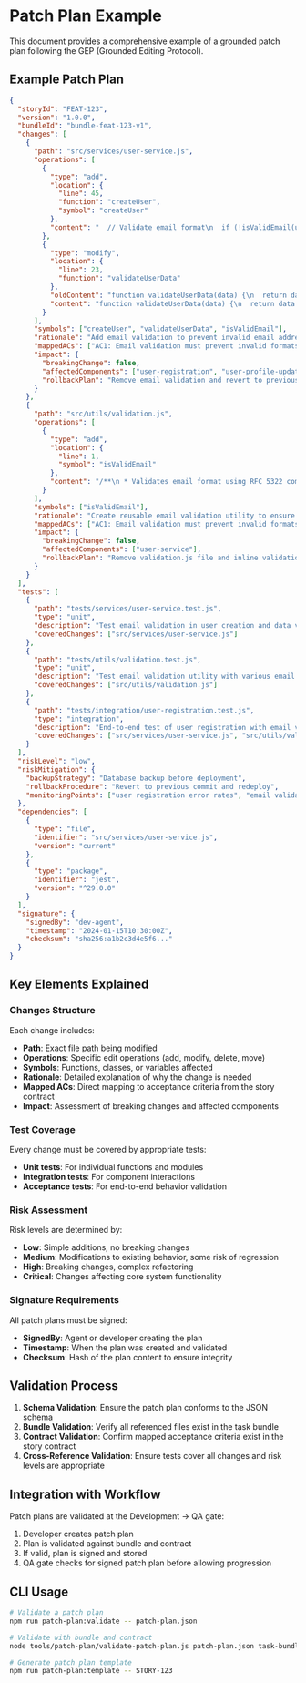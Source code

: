 # Patch Plan Example

This document provides a comprehensive example of a grounded patch plan following the GEP (Grounded Editing Protocol).

## Example Patch Plan

```json
{
  "storyId": "FEAT-123",
  "version": "1.0.0",
  "bundleId": "bundle-feat-123-v1",
  "changes": [
    {
      "path": "src/services/user-service.js",
      "operations": [
        {
          "type": "add",
          "location": {
            "line": 45,
            "function": "createUser",
            "symbol": "createUser"
          },
          "content": "  // Validate email format\n  if (!isValidEmail(userData.email)) {\n    throw new Error('Invalid email format');\n  }"
        },
        {
          "type": "modify",
          "location": {
            "line": 23,
            "function": "validateUserData"
          },
          "oldContent": "function validateUserData(data) {\n  return data.name && data.email;\n}",
          "content": "function validateUserData(data) {\n  return data.name && data.email && isValidEmail(data.email);\n}"
        }
      ],
      "symbols": ["createUser", "validateUserData", "isValidEmail"],
      "rationale": "Add email validation to prevent invalid email addresses from being stored in the system. This addresses security concerns and data quality requirements specified in AC1 and AC3.",
      "mappedACs": ["AC1: Email validation must prevent invalid formats", "AC3: User creation must validate all required fields"],
      "impact": {
        "breakingChange": false,
        "affectedComponents": ["user-registration", "user-profile-update"],
        "rollbackPlan": "Remove email validation and revert to previous validation logic"
      }
    },
    {
      "path": "src/utils/validation.js",
      "operations": [
        {
          "type": "add",
          "location": {
            "line": 1,
            "symbol": "isValidEmail"
          },
          "content": "/**\n * Validates email format using RFC 5322 compliant regex\n * @param {string} email - Email address to validate\n * @returns {boolean} - True if email is valid\n */\nfunction isValidEmail(email) {\n  const emailRegex = /^[^\\s@]+@[^\\s@]+\\.[^\\s@]+$/;\n  return emailRegex.test(email);\n}\n\nmodule.exports = { isValidEmail };"
        }
      ],
      "symbols": ["isValidEmail"],
      "rationale": "Create reusable email validation utility to ensure consistent validation across the application. This centralizes validation logic and makes it testable.",
      "mappedACs": ["AC1: Email validation must prevent invalid formats"],
      "impact": {
        "breakingChange": false,
        "affectedComponents": ["user-service"],
        "rollbackPlan": "Remove validation.js file and inline validation in user-service.js"
      }
    }
  ],
  "tests": [
    {
      "path": "tests/services/user-service.test.js",
      "type": "unit",
      "description": "Test email validation in user creation and data validation",
      "coveredChanges": ["src/services/user-service.js"]
    },
    {
      "path": "tests/utils/validation.test.js",
      "type": "unit", 
      "description": "Test email validation utility with various email formats",
      "coveredChanges": ["src/utils/validation.js"]
    },
    {
      "path": "tests/integration/user-registration.test.js",
      "type": "integration",
      "description": "End-to-end test of user registration with email validation",
      "coveredChanges": ["src/services/user-service.js", "src/utils/validation.js"]
    }
  ],
  "riskLevel": "low",
  "riskMitigation": {
    "backupStrategy": "Database backup before deployment",
    "rollbackProcedure": "Revert to previous commit and redeploy",
    "monitoringPoints": ["user registration error rates", "email validation failures"]
  },
  "dependencies": [
    {
      "type": "file",
      "identifier": "src/services/user-service.js",
      "version": "current"
    },
    {
      "type": "package",
      "identifier": "jest",
      "version": "^29.0.0"
    }
  ],
  "signature": {
    "signedBy": "dev-agent",
    "timestamp": "2024-01-15T10:30:00Z",
    "checksum": "sha256:a1b2c3d4e5f6..."
  }
}
```

## Key Elements Explained

### Changes Structure
Each change includes:
- **Path**: Exact file path being modified
- **Operations**: Specific edit operations (add, modify, delete, move)
- **Symbols**: Functions, classes, or variables affected
- **Rationale**: Detailed explanation of why the change is needed
- **Mapped ACs**: Direct mapping to acceptance criteria from the story contract
- **Impact**: Assessment of breaking changes and affected components

### Test Coverage
Every change must be covered by appropriate tests:
- **Unit tests**: For individual functions and modules
- **Integration tests**: For component interactions
- **Acceptance tests**: For end-to-end behavior validation

### Risk Assessment
Risk levels are determined by:
- **Low**: Simple additions, no breaking changes
- **Medium**: Modifications to existing behavior, some risk of regression
- **High**: Breaking changes, complex refactoring
- **Critical**: Changes affecting core system functionality

### Signature Requirements
All patch plans must be signed:
- **SignedBy**: Agent or developer creating the plan
- **Timestamp**: When the plan was created and validated
- **Checksum**: Hash of the plan content to ensure integrity

## Validation Process

1. **Schema Validation**: Ensure the patch plan conforms to the JSON schema
2. **Bundle Validation**: Verify all referenced files exist in the task bundle
3. **Contract Validation**: Confirm mapped acceptance criteria exist in the story contract
4. **Cross-Reference Validation**: Ensure tests cover all changes and risk levels are appropriate

## Integration with Workflow

Patch plans are validated at the Development → QA gate:
1. Developer creates patch plan
2. Plan is validated against bundle and contract
3. If valid, plan is signed and stored
4. QA gate checks for signed patch plan before allowing progression

## CLI Usage

```bash
# Validate a patch plan
npm run patch-plan:validate -- patch-plan.json

# Validate with bundle and contract
node tools/patch-plan/validate-patch-plan.js patch-plan.json task-bundle.json story-contract.yaml

# Generate patch plan template
npm run patch-plan:template -- STORY-123
```
